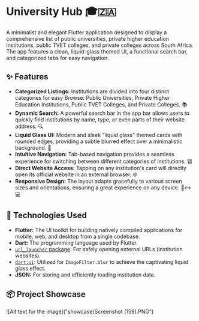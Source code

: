 # University Hub 🎓🇿🇦

A minimalist and elegant Flutter application designed to display a comprehensive list of public universities, private higher education institutions, public TVET colleges, and private colleges across South Africa. The app features a clean, liquid-glass themed UI, a functional search bar, and categorized tabs for easy navigation.

## ✨ Features

* **Categorized Listings:** Institutions are divided into four distinct categories for easy Browse: Public Universities, Private Higher Education Institutions, Public TVET Colleges, and Private Colleges. 📚
* **Dynamic Search:** A powerful search bar in the app bar allows users to quickly find institutions by name, type, or even parts of their website address. 🔍
* **Liquid Glass UI:** Modern and sleek "liquid glass" themed cards with rounded edges, providing a subtle blurred effect over a minimalistic background. 🧊
* **Intuitive Navigation:** Tab-based navigation provides a seamless experience for switching between different categories of institutions. 탭
* **Direct Website Access:** Tapping on any institution's card will directly open its official website in an external browser. 🌐
* **Responsive Design:** The layout adapts gracefully to various screen sizes and orientations, ensuring a great experience on any device. 📱↔️💻

## 🚀 Technologies Used

* **Flutter:** The UI toolkit for building natively compiled applications for mobile, web, and desktop from a single codebase.
* **Dart:** The programming language used by Flutter.
* [`url_launcher` package](https://pub.dev/packages/url_launcher): For safely opening external URLs (institution websites).
* [`dart:ui`](https://api.flutter.dev/flutter/dart-ui/dart-ui-library.html): Utilized for `ImageFilter.blur` to achieve the captivating liquid glass effect.
* **JSON:** For storing and efficiently loading institution data.

## 📦 Project Showcase


![Alt text for the image]("showcase/Screenshot (159).PNG")
